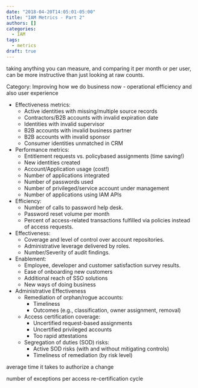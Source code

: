 ```yaml
---
date: "2018-04-20T14:05:01-05:00"
title: "IAM Metrics - Part 2"
authors: []
categories:
  - IAM
tags:
  - metrics
draft: true
---
```


taking anything you can measure, and comparing it per month or per user, can be more instructive than just looking at raw counts.

Category: Improving how we do business now - operational efficiency and also user experience
* Effectiveness metrics:
  - Active identities with missing/multiple source records
  - Contractors/B2B accounts with invalid expiration date
  - Identities with invalid supervisor
  - B2B accounts with invalid business partner
  - B2B accounts with invalid sponsor
  - Consumer identities unmatched in CRM
* Performance metrics:
  - Entitlement requests vs. policybased assignments (time saving!)
  - New identities created
  - Account/Application usage (cost!)
  - Number of applications integrated
  - Number of passwords used
  - Number of privileged/service account under management
  - Number of applications using IAM APIs
* Efficiency:
  - Number of calls to password help desk.
  - Password reset volume per month
  - Percent of access-related transactions fulfilled via policies instead of access requests.
* Effectiveness:
  - Coverage and level of control over account repositories.
  - Administrative leverage delivered by roles.
  - Number/Severity of audit findings.
* Enablement:
  - Employee, developer and customer satisfaction survey results.
  - Ease of onboarding new customers
  - Additional reach of SSO solutions
  - New ways of doing business
* Administrative Effectiveness
  - Remediation of orphan/rogue accounts:
    + Timeliness
    + Outcomes (e.g., classification, owner assignment, removal)
  - Access certification coverage:
    + Uncertified request-based assignments
    + Uncertified privileged accounts
    + Too rapid attestations
  - Segregation of duties (SOD) risks:
    + Active SOD risks (with and without mitigating controls)
    + Timeliness of remediation (by risk level)






average time it takes to authorize a change

number of exceptions per access re-certification cycle